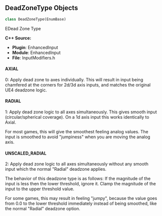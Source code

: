 ## DeadZoneType Objects

```python
class DeadZoneType(EnumBase)
```

EDead Zone Type

**C++ Source:**

- **Plugin**: EnhancedInput
- **Module**: EnhancedInput
- **File**: InputModifiers.h

<a id="unreal.DeadZoneType.AXIAL"></a>

#### AXIAL

0: Apply dead zone to axes individually. This will result in input being chamfered at the corners for
2d/3d axis inputs, and matches the original UE4 deadzone logic.

<a id="unreal.DeadZoneType.RADIAL"></a>

#### RADIAL

1: Apply dead zone logic to all axes simultaneously. This gives smooth input (circular/spherical coverage).
On a 1d axis input this works identically to Axial.

For most games, this will give the smoothest feeling analog values. The input is smoothed to avoid
"jumpiness" when you are moving the analog axis.

<a id="unreal.DeadZoneType.UNSCALED_RADIAL"></a>

#### UNSCALED_RADIAL

2: Apply dead zone logic to all axes simultaneously without any smooth input
which the normal "Radial" deadzone applies.

The behavior of this deadzone type is as follows:
If the magnitude of the input is less then the lower threshold, ignore it.
Clamp the magnitude of the input to the upper threshold value.

For some games, this may result in feeling "jumpy", because the value goes from 0.0 to
the lower threshold immediately instead of being smoothed, like the normal "Radial" deadzone option.

<a id="unreal.FOVScalingType"></a>